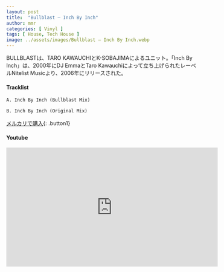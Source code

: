 ```yaml
---
layout: post
title:  "Bullblast – Inch By Inch"
author: mmr
categories: [ Vinyl ]
tags: [ House, Tech House ]
image: ../assets/images/Bullblast – Inch By Inch.webp
---
```


BULLBLASTは、TARO KAWAUCHIとK-SOBAJIMAによるユニット。「Inch By Inch」は、2000年にDJ EmmaとTaro Kawauchiによって立ち上げられたレーベルNitelist Musicより、2006年にリリースされた。

#### Tracklist
```md
A. Inch By Inch (Bullblast Mix)

B. Inch By Inch (Original Mix)
```

[メルカリで購入](https://jp.mercari.com/item/m88720013341?afid=6142608987){: .button1}

#### Youtube
<iframe width="560" height="315" src="https://www.youtube.com/embed/HOHO2GGt5gk?si=T1_vxO6_sMWpYbSj" title="YouTube video player" frameborder="0" allow="accelerometer; autoplay; clipboard-write; encrypted-media; gyroscope; picture-in-picture; web-share" referrerpolicy="strict-origin-when-cross-origin" allowfullscreen></iframe>